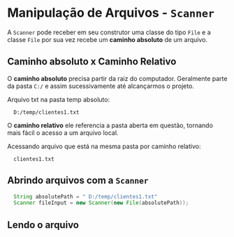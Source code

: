 # Manipulação de Arquivos - **`Scanner`**

A `Scanner` pode receber em seu construtor uma classe do tipo `File` e a classe `File` por sua vez recebe um **caminho absoluto** de um arquivo.

## Caminho absoluto x Caminho Relativo

O **caminho absoluto** precisa partir da raiz do computador. Geralmente parte da pasta `C:/` e assim sucessivamente até 
alcançarmos o projeto.

Arquivo txt na pasta temp absoluto:
```
  D:/temp/clientes1.txt
```

O **caminho relativo** ele referencia a pasta aberta em questão, tornando mais fácil o acesso a um arquivo local.

Acessando arquivo que está na mesma pasta por caminho relativo:
```
  clientes1.txt
```

## Abrindo arquivos com a **`Scanner`**

```java
  String absolutePath = " D:/temp/clientes1.txt"
  Scanner fileInput = new Scanner(new File(absolutePath));
```

## Lendo o arquivo

